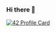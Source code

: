 ### Hi there 👋

[![42 Profile Card](https://1337-readme.vercel.app/api/profile?cursus=42&dark=true&login=toxiic)](https://github.com/mohouyizme/1337-readme)

<!--
**mohouyizme/mohouyizme** is a ✨ _special_ ✨ repository because its `README.md` (this file) appears on your GitHub profile.

Here are some ideas to get you started:

- 🔭 I’m currently working on ...
- 🌱 I’m currently learning ...
- 👯 I’m looking to collaborate on ...
- 🤔 I’m looking for help with ...
- 💬 Ask me about ...
- 📫 How to reach me: ...
- 😄 Pronouns: ...
- ⚡ Fun fact: ...
-->
